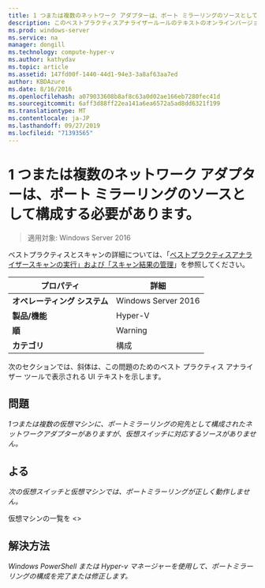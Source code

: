 ```yaml
---
title: 1 つまたは複数のネットワーク アダプターは、ポート ミラーリングのソースとして構成する必要があります。
description: このベストプラクティスアナライザールールのテキストのオンラインバージョン。
ms.prod: windows-server
ms.service: na
manager: dongill
ms.technology: compute-hyper-v
ms.author: kathydav
ms.topic: article
ms.assetid: 147fd00f-1440-44d1-94e3-3a8af63aa7ed
author: KBDAzure
ms.date: 8/16/2016
ms.openlocfilehash: a079033608b8af8c63a0d02ae166eb7280fec41d
ms.sourcegitcommit: 6aff3d88ff22ea141a6ea6572a5ad8dd6321f199
ms.translationtype: MT
ms.contentlocale: ja-JP
ms.lasthandoff: 09/27/2019
ms.locfileid: "71393565"
---
```

# <a name="one-or-more-network-adapters-should-be-configured-as-the-source-for-port-mirroring"></a>1 つまたは複数のネットワーク アダプターは、ポート ミラーリングのソースとして構成する必要があります。

>適用対象: Windows Server 2016

ベストプラクティスとスキャンの詳細については、「[ベストプラクティスアナライザースキャンの実行」および「スキャン結果の管理](https://go.microsoft.com/fwlink/p/?LinkID=223177)」を参照してください。  
  
|プロパティ|詳細|  
|-|-|  
|**オペレーティング システム**|Windows Server 2016|
|**製品/機能**|Hyper-V|  
|**順**|Warning|  
|**カテゴリ**|構成|  
  
次のセクションでは、斜体は、この問題のためのベスト プラクティス アナライザー ツールで表示される UI テキストを示します。  
  
## <a name="issue"></a>**問題**  
*1つまたは複数の仮想マシンに、ポートミラーリングの宛先として構成されたネットワークアダプターがありますが、仮想スイッチに対応するソースがありません。*  
  
## <a name="impact"></a>**よる**  
*次の仮想スイッチと仮想マシンでは、ポートミラーリングが正しく動作しません。*  
  
仮想マシンの一覧を \<>  
  
## <a name="resolution"></a>**解決方法**  
*Windows PowerShell または Hyper-v マネージャーを使用して、ポートミラーリングの構成を完了または修正します。*  
  



